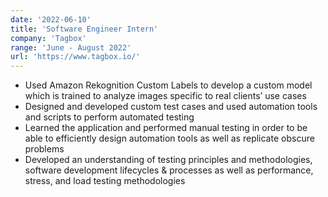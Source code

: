 ```yaml
---
date: '2022-06-10'
title: 'Software Engineer Intern'
company: 'Tagbox'
range: 'June - August 2022'
url: 'https://www.tagbox.io/'
---
```


- Used Amazon Rekognition Custom Labels to develop a custom model which is trained to analyze images specific to real clients’ use cases
- Designed and developed custom test cases and used automation tools and scripts to perform automated testing
- Learned the application and performed manual testing in order to be able to efficiently design automation tools as well as replicate obscure problems
- Developed an understanding of testing principles and methodologies, software development lifecycles & processes as well as performance, stress, and load testing methodologies